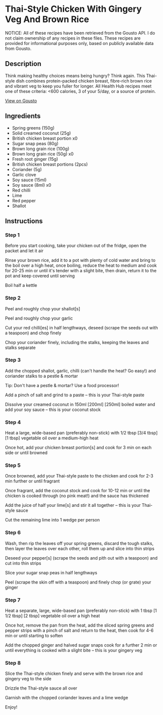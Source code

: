 # Thai-Style Chicken With Gingery Veg And Brown Rice

NOTICE: All of these recipes have been retrieved from the Gousto API. I do not claim ownership of any recipes in these files. These recipes are provided for informational purposes only, based on publicly available data from Gousto.

## Description

Think making healthy choices means being hungry? Think again. This Thai-style dish combines protein-packed chicken breast, fibre-rich brown rice and vibrant veg to keep you fuller for longer. All Health Hub recipes meet one of these criteria: <600 calories, 3 of your 5/day, or a source of protein.


[View on Gousto](https://www.gousto.co.uk/recipes/cookbook/thai-chicken-ginger-greens-brown-rice)

## Ingredients

- Spring greens (150g)
- Solid creamed coconut (25g)
- British chicken breast portion x0
- Sugar snap peas (80g)
- Brown long grain rice (100g)
- Brown long grain rice (50g) x0
- Fresh root ginger (15g)
- British chicken breast portions (2pcs)
- Coriander (5g)
- Garlic clove
- Soy sauce (15ml)
- Soy sauce (8ml) x0
- Red chilli
- Lime
- Red pepper
- Shallot

## Instructions


### Step 1

Before you start cooking, take your chicken out of the fridge, open the packet and let it air

Rinse your brown rice, add it to a pot with plenty of cold water and bring to the boil over a high heat, once boiling, reduce the heat to medium and cook for 20-25 min or until it's tender with a slight bite, then drain, return it to the pot and keep covered until serving

Boil half a kettle


### Step 2

Peel and roughly chop your shallot[s]

Peel and roughly chop your garlic

Cut your red chilli[es] in half lengthways, deseed (scrape the seeds out with a teaspoon) and chop finely

Chop your coriander finely, including the stalks, keeping the leaves and stalks separate


### Step 3

Add the chopped shallot, garlic, chilli (can't handle the heat? Go easy!) and coriander stalks to a pestle & mortar

Tip: Don't have a pestle & mortar? Use a food processor!

Add a pinch of salt and grind to a paste – this is your Thai-style paste

Dissolve your creamed coconut in 150ml <span class="text-purple">[200ml]</span> <span class="text-danger">[250ml]</span> boiled water and add your soy sauce – this is your coconut stock


### Step 4

Heat a large, wide-based pan (preferably non-stick) with 1/2 tbsp<span class="text-danger"> <span class="text-purple">[3/4 tbsp] </span>[1 tbsp]</span> vegetable oil over a medium-high heat

Once hot, add your chicken breast portion[s]<span class="text-danger"> </span>and cook for 3 min on each side or until browned


### Step 5

Once browned, add your Thai-style paste to the chicken and cook for 2-3 min further or until fragrant

Once fragrant, add the coconut stock and cook for 10-12 min or until the chicken is cooked through (no pink meat!) and the sauce has thickened

Add the juice of half your lime[s] and stir it all together – this is your Thai-style sauce

Cut the remaining lime into 1 wedge per person


### Step 6

Wash, then rip the leaves off your spring greens, discard the tough stalks, then layer the leaves over each other, roll them up and slice into thin strips

Deseed your pepper[s] (scrape the seeds and pith out with a teaspoon) and cut into thin strips

Slice your sugar snap peas in half lengthways

Peel (scrape the skin off with a teaspoon) and finely chop (or grate) your ginger


### Step 7

Heat a separate, large, wide-based pan (preferably non-stick) with 1 tbsp <span class="text-purple">[1 1/2 tbsp]</span> <span class="text-danger">[2 tbsp]</span> vegetable oil over a high heat

Once hot, remove the pan from the heat, add the sliced spring greens and pepper strips with a pinch of salt and return to the heat, then cook for 4-6 min or until starting to soften

Add the chopped ginger and halved sugar snaps cook for a further 2 min or until everything is cooked with a slight bite – this is your gingery veg

### Step 8

Slice the Thai-style chicken finely and serve with the brown rice and gingery veg to the side

Drizzle the Thai-style sauce all over

Garnish with the chopped coriander leaves and a lime wedge

Enjoy!

